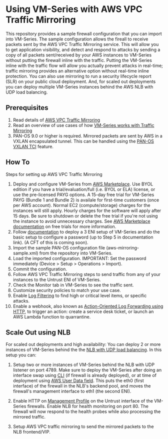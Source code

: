 # Using VM-Series with AWS VPC Traffic Mirroring
This repository provides a sample firewall configuration that you can import into VM-Series. The sample configuration allows the fireall to receive packets sent by the AWS VPC Traffic Mirroring service. This will allow you to get application visibility, and detect and respond to attacks by sending a copy of all packets sent/received by your AWS instances to VM-Series without putting the firewall inline with the traffic. Putting the VM-Series inline with the traffic flow will allow you actually prevent attacks in real-time; traffic mirroring provides an alternative option without real-time inline protection. You can also use mirroring to run a security lifecycle report (SLR) on your public cloud deployment. And, for scaled out deployments you can deploy multiple VM-Series instances behind the AWS NLB with UDP load balancing.

## Prerequisites
1. Read details of [AWS VPC Traffic Mirroring](https://aws.amazon.com/blogs/aws/new-vpc-traffic-mirroring/)
1. Read an overview of use cases of how [VM-Series works with Traffic Mirroring](https://blog.paloaltonetworks.com/2019/06/cloud-see-unseen-aws-mirrored-traffic-vm-series/)
1. PAN-OS 9.0 or higher is required. Mirrored packets are sent by AWS in a VXLAN encapsulated tunnel. This can be handled using the [PAN-OS VXLAN TCI](https://docs.paloaltonetworks.com/pan-os/9-0/pan-os-new-features/networking-features/vxlan-tunnel-content-inspection.html) feature. 

## How To
Steps for setting up AWS VPC Traffic Mirroring
1. Deploy and configure VM-Series from [AWS Marketplace](https://aws.amazon.com/marketplace/seller-profile?id=0ed48363-5064-4d47-b41b-a53f7c937314). Use BYOL edition if you have a trial/evaluation/full (i.e. BYOL or ELA) license, or use the pre-licensed PAYG options. A 15-day free trial for VM-Series PAYG (Bundle 1 and Bundle 2) is availale for first-time customers (once per AWS account). Normal EC2 (compute/storage) charges for the instances will still apply. Hourly charges for the software will apply after 15 days. Be sure to shutdown or delete the free trial if you're not using the instance to avoid unnecessary charges. See [AWS Marketplace documentation](https://docs.aws.amazon.com/marketplace/latest/buyerguide/buyer-free-trials.html) on free trials for more information. 
2. Follow [documentation](https://docs.paloaltonetworks.com/vm-series/7-1/vm-series-deployment/set-up-the-vm-series-firewall-in-aws/launch-the-vm-series-firewall-in-aws.html) to deploy a 3 ENI setup of VM-Series and do the basic setup to configure a password (up to Step 5 in documentation link). (A CFT of this is coming soon). 
3. Import the sample PAN-OS configuration file (aws-mirroring-sample.xml) from the repository into VM-Series. 
4. Load the imported configuration. IMPORTANT: Set the password immediately (Device > Setup > Operations > Import).
5. Commit the configuration. 
6. Follow AWS VPC Traffic Mirroring steps to send traffic from any of your instances to the Untrust ENI of VM-Series.
7. Check the Monitor tab in VM-Series to see the traffic sent.
8. Customize security policies to match your use case.
9. Enable [Log Filtering](https://docs.paloaltonetworks.com/pan-os/8-0/pan-os-new-features/management-features/selective-log-forwarding-based-on-log-attributes) to find high or critical level items, or specific attacks.
10. Enable a webhook, also known as [Action-Oriented Log Forwarding using HTTP](https://docs.paloaltonetworks.com/pan-os/8-0/pan-os-new-features/management-features/action-oriented-log-forwarding-using-http), to trigger an action: create a service desk ticket, or launch an AWS Lambda function to quarrantine. 

## Scale Out using NLB
For scaled out deployments and high availability: You can deploy 2 or more instances of VM-Series behind the the [NLB with UDP load balancing](https://aws.amazon.com/blogs/aws/new-udp-load-balancing-for-network-load-balancer/). In this setup you can:
1. Setup two or more instances of VM-Series behind the NLB with UDP listener on port 4789. Make sure to deploy the VM-Series after doing an interface swap using [CLI](https://docs.paloaltonetworks.com/vm-series/9-0/vm-series-deployment/set-up-the-vm-series-firewall-on-aws/deploy-the-vm-series-firewall-on-aws/use-the-vm-series-firewall-cli-to-swap-the-management-interface.html) (if firewall is already deployed), or at time of deployment using [AWS User Data field](https://docs.paloaltonetworks.com/vm-series/7-1/vm-series-deployment/set-up-the-vm-series-firewall-in-aws/management-interface-mapping-for-use-with-amazon-elb). This puts the eth0 (first interface) of the firewall in the NLB's backend pool, and moves the firewall's management interface to eth1 (the second ENI). 

1. Enable HTTP on [Management Profile](https://docs.paloaltonetworks.com/pan-os/8-0/pan-os-admin/networking/configure-interfaces/use-interface-management-profiles-to-restrict-access) on the Untrust interface of the VM-Series firewalls. Enable NLB for health monitoring on port 80. The firewall will now respond to the health probes while also processing the mirrored traffic. 
1. Setup AWS VPC traffic mirroring to send the mirrored packets to the NLB frontend/VIP.
